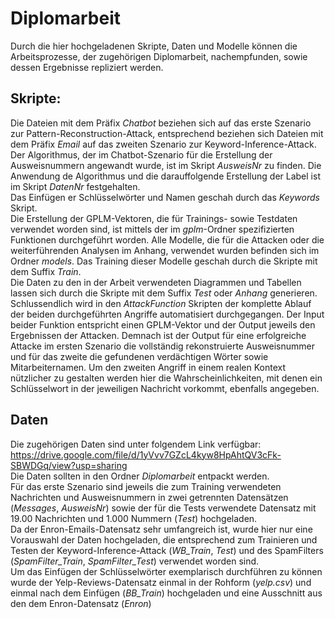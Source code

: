 # Diplomarbeit
Durch die hier hochgeladenen Skripte, Daten und Modelle können die Arbeitsprozesse, der zugehörigen Diplomarbeit, nachempfunden, sowie dessen Ergebnisse repliziert werden.
## Skripte:
Die Dateien mit dem Präfix *Chatbot* beziehen sich auf das erste Szenario zur Pattern-Reconstruction-Attack, entsprechend beziehen sich Dateien mit dem Präfix *Email* auf das zweiten Szenario zur Keyword-Inference-Attack. \
Der Algorithmus, der im Chatbot-Szenario für die Erstellung der Ausweisnummern angewandt wurde, ist im Skript *AusweisNr* zu finden. Die Anwendung de Algorithmus und die darauffolgende Erstellung der Label ist im Skript *DatenNr* festgehalten. \
Das Einfügen er Schlüsselwörter und Namen geschah durch das *Keywords* Skript.\
Die Erstellung der GPLM-Vektoren, die für Trainings- sowie Testdaten verwendet worden sind, ist mittels der im *gplm*-Ordner spezifizierten Funktionen durchgeführt worden. 
Alle Modelle, die für die Attacken oder die weiterführenden Analysen im Anhang, verwendet wurden befinden sich im Ordner *models*. Das Training dieser Modelle geschah durch die Skripte mit dem Suffix *Train*.\
Die Daten zu den in der Arbeit verwendeten Diagrammen und Tabellen lassen sich durch die Skripte mit dem Suffix *Test* oder *Anhang* generieren.\
Schlussendlich wird in den *AttackFunction* Skripten der komplette Ablauf der beiden durchgeführten Angriffe automatisiert durchgegangen. Der Input beider Funktion entspricht einen GPLM-Vektor und der Output jeweils den Ergebnissen der Attacken. Demnach ist der Output für eine erfolgreiche Attacke im ersten Szenario die vollständig rekonstruierte Ausweisnummer und für das zweite die gefundenen verdächtigen Wörter sowie Mitarbeiternamen. Um den zweiten Angriff in einem realen Kontext nützlicher zu gestalten werden hier die Wahrscheinlichkeiten, mit denen ein Schlüsselwort in der jeweiligen Nachricht vorkommt, ebenfalls angegeben. 
## Daten
Die zugehörigen Daten sind unter folgendem Link verfügbar: \
https://drive.google.com/file/d/1yVvv7GZcL4kyw8HpAhtQV3cFk-SBWDGq/view?usp=sharing \
Die Daten sollten in den Ordner *Diplomarbeit* entpackt werden.\
Für das erste Szenario sind jeweils die zum Training verwendeten Nachrichten und Ausweisnummern in zwei getrennten Datensätzen (*Messages*, *AusweisNr*) sowie der für die Tests verwendete Datensatz mit 19.00 Nachrichten und 1.000 Nummern (*Test*) hochgeladen.\
Da der Enron-Emails-Datensatz sehr umfangreich ist, wurde hier nur eine Vorauswahl der Daten hochgeladen, die entsprechend zum Trainieren und Testen der Keyword-Inference-Attack (*WB_Train*, *Test*) und des SpamFilters (*SpamFilter_Train*, *SpamFilter_Test*) verwendet worden sind. \
Um das Einfügen der Schlüsselwörter exemplarisch durchführen zu können wurde der Yelp-Reviews-Datensatz einmal in der Rohform (*yelp.csv*) und einmal nach dem Einfügen (*BB_Train*) hochgeladen und eine Ausschnitt aus den dem Enron-Datensatz (*Enron*)


